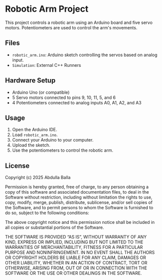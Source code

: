 # Robotic Arm Project
This project controls a robotic arm using an Arduino board and five servo motors. Potentiometers are used to control the arm's movements.

## Files
- `robotic_arm.ino`: Arduino sketch controlling the servos based on analog input.
- `Simulation`: External C++ Runners


## Hardware Setup
- Arduino Uno (or compatible)
- 5 Servo motors connected to pins 9, 10, 11, 5, and 6
- 4 Potentiometers connected to analog inputs A0, A1, A2, and A3

## Usage
1. Open the Arduino IDE.
2. Load `robotic_arm.ino`.
3. Connect your Arduino to your computer.
4. Upload the sketch.
5. Use the potentiometers to control the robotic arm.

## License
Copyright (c) 2025 Abdulla Balla

Permission is hereby granted, free of charge, to any person obtaining a copy
of this software and associated documentation files, to deal
in the Software without restriction, including without limitation the rights
to use, copy, modify, merge, publish, distribute, sublicense, and/or sell
copies of the Software, and to permit persons to whom the Software is
furnished to do so, subject to the following conditions:

The above copyright notice and this permission notice shall be included in
all copies or substantial portions of the Software.

THE SOFTWARE IS PROVIDED “AS IS”, WITHOUT WARRANTY OF ANY KIND, EXPRESS OR
IMPLIED, INCLUDING BUT NOT LIMITED TO THE WARRANTIES OF MERCHANTABILITY,
FITNESS FOR A PARTICULAR PURPOSE AND NONINFRINGEMENT. IN NO EVENT SHALL THE
AUTHORS OR COPYRIGHT HOLDERS BE LIABLE FOR ANY CLAIM, DAMAGES OR OTHER
LIABILITY, WHETHER IN AN ACTION OF CONTRACT, TORT OR OTHERWISE, ARISING FROM,
OUT OF OR IN CONNECTION WITH THE SOFTWARE OR THE USE OR OTHER DEALINGS IN THE
SOFTWARE.
